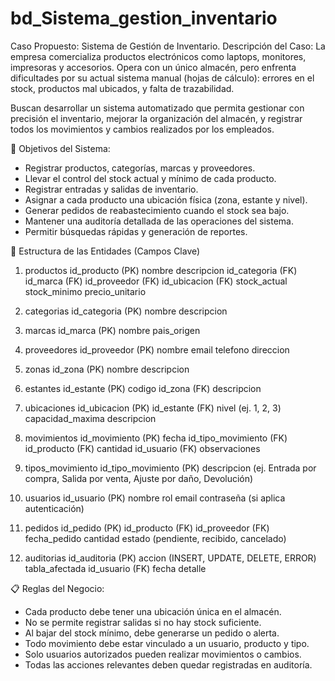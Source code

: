 # bd_Sistema_gestion_inventario

Caso Propuesto: Sistema de Gestión de Inventario.
Descripción del Caso: La empresa comercializa productos electrónicos como laptops, monitores, impresoras y accesorios. Opera con un único almacén, pero enfrenta dificultades por su actual sistema manual (hojas de cálculo): errores en el stock, productos mal ubicados, y falta de trazabilidad.

Buscan desarrollar un sistema automatizado que permita gestionar con precisión el inventario, mejorar la organización del almacén, y registrar todos los movimientos y cambios realizados por los empleados.

🎯 Objetivos del Sistema:
- Registrar productos, categorías, marcas y proveedores.
- Llevar el control del stock actual y mínimo de cada producto.
- Registrar entradas y salidas de inventario.
- Asignar a cada producto una ubicación física (zona, estante y nivel).
- Generar pedidos de reabastecimiento cuando el stock sea bajo.
- Mantener una auditoría detallada de las operaciones del sistema.
- Permitir búsquedas rápidas y generación de reportes.

🧾 Estructura de las Entidades (Campos Clave)

1. productos
id_producto (PK)
nombre
descripcion
id_categoria (FK)
id_marca (FK)
id_proveedor (FK)
id_ubicacion (FK)
stock_actual
stock_minimo
precio_unitario

3. categorias
id_categoria (PK)
nombre
descripcion

4. marcas
id_marca (PK)
nombre
pais_origen

5. proveedores
id_proveedor (PK)
nombre
email
telefono
direccion

6. zonas
id_zona (PK)
nombre
descripcion

7. estantes
id_estante (PK)
codigo
id_zona (FK)
descripcion

8. ubicaciones
id_ubicacion (PK)
id_estante (FK)
nivel (ej. 1, 2, 3)
capacidad_maxima
descripcion

9. movimientos
id_movimiento (PK)
fecha
id_tipo_movimiento (FK)
id_producto (FK)
cantidad
id_usuario (FK)
observaciones

10. tipos_movimiento
id_tipo_movimiento (PK)
descripcion (ej. Entrada por compra, Salida por venta, Ajuste por daño, Devolución)

11. usuarios
id_usuario (PK)
nombre
rol
email
contraseña (si aplica autenticación)

12. pedidos
id_pedido (PK)
id_producto (FK)
id_proveedor (FK)
fecha_pedido
cantidad
estado (pendiente, recibido, cancelado)

13. auditorias
id_auditoria (PK)
accion (INSERT, UPDATE, DELETE, ERROR)
tabla_afectada
id_usuario (FK)
fecha
detalle


📋 Reglas del Negocio:
- Cada producto debe tener una ubicación única en el almacén.
- No se permite registrar salidas si no hay stock suficiente.
- Al bajar del stock mínimo, debe generarse un pedido o alerta.
- Todo movimiento debe estar vinculado a un usuario, producto y tipo.
- Solo usuarios autorizados pueden realizar movimientos o cambios.
- Todas las acciones relevantes deben quedar registradas en auditoría.

